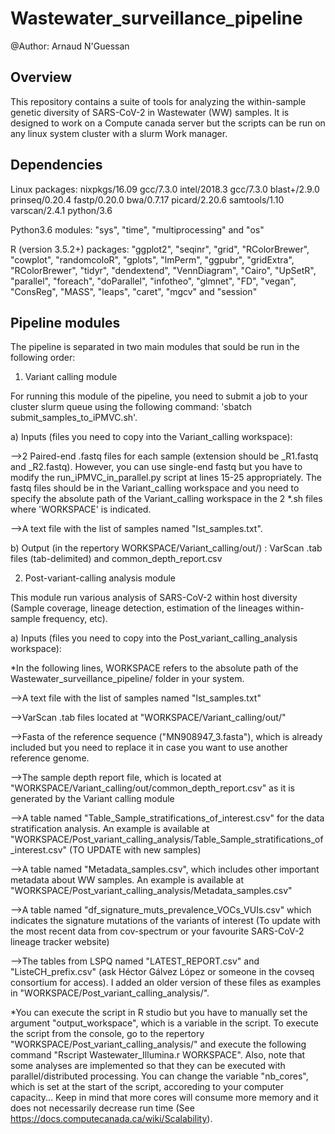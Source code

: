 # Wastewater_surveillance_pipeline
@Author: Arnaud N'Guessan

## Overview
This repository contains a suite of tools for analyzing the within-sample genetic diversity of SARS-CoV-2 in Wastewater (WW) samples. It is designed to work on a Compute canada server but the scripts can be run on any linux system cluster with a slurm Work manager.

## Dependencies
Linux packages: nixpkgs/16.09 gcc/7.3.0 intel/2018.3 gcc/7.3.0 blast+/2.9.0 prinseq/0.20.4 fastp/0.20.0 bwa/0.7.17 picard/2.20.6 samtools/1.10 varscan/2.4.1 python/3.6 

Python3.6 modules: "sys", "time", "multiprocessing" and "os"

R (version 3.5.2+) packages: "ggplot2", "seqinr", "grid", "RColorBrewer", "cowplot", "randomcoloR", "gplots", "lmPerm", "ggpubr", "gridExtra", "RColorBrewer", "tidyr", "dendextend", "VennDiagram", "Cairo", "UpSetR", "parallel", "foreach", "doParallel", "infotheo", "glmnet", "FD", "vegan", "ConsReg", "MASS", "leaps", "caret", "mgcv" and "session" 

## Pipeline modules
The pipeline is separated in two main modules that sould be run in the following order:
1. Variant calling module

For running this module of the pipeline, you need to submit a job to your cluster slurm queue using the following command: 'sbatch submit_samples_to_iPMVC.sh'.
 
a) Inputs (files you need to copy into the Variant_calling workspace): 

-->2 Paired-end .fastq files for each sample (extension should be _R1.fastq and _R2.fastq). However, you can use single-end fastq but you have to modify the run_iPMVC_in_parallel.py script at lines 15-25 appropriately. The fastq files should be in the Variant_calling workspace and you need to specify the absolute path of the Variant_calling workspace in the 2 *.sh files where 'WORKSPACE' is indicated.

-->A text file with the list of samples named "lst_samples.txt".

b) Output (in the repertory WORKSPACE/Variant_calling/out/) : VarScan .tab files (tab-delimited) and common_depth_report.csv

2. Post-variant-calling analysis module

This module run various analysis of SARS-CoV-2 within host diversity (Sample coverage, lineage detection, estimation of the lineages within-sample frequency, etc).

a) Inputs (files you need to copy into the Post_variant_calling_analysis workspace):

*In the following lines, WORKSPACE refers to the absolute path of the Wastewater_surveillance_pipeline/ folder in your system.

-->A text file with the list of samples named "lst_samples.txt"

-->VarScan .tab files located at "WORKSPACE/Variant_calling/out/"

-->Fasta of the reference sequence ("MN908947_3.fasta"), which is already included but you need to replace it in case you want to use another reference genome.

-->The sample depth report file, which is located at "WORKSPACE/Variant_calling/out/common_depth_report.csv" as it is generated by the Variant calling module

-->A table named "Table_Sample_stratifications_of_interest.csv" for the data stratification analysis. An example is available at "WORKSPACE/Post_variant_calling_analysis/Table_Sample_stratifications_of_interest.csv" (TO UPDATE with new samples)

-->A table named "Metadata_samples.csv", which includes other important metadata about WW samples. An example is available at "WORKSPACE/Post_variant_calling_analysis/Metadata_samples.csv"

-->A table named "df_signature_muts_prevalence_VOCs_VUIs.csv" which indicates the signature mutations of the variants of interest (To update with the most recent data from cov-spectrum or your favourite SARS-CoV-2 lineage tracker website)

-->The tables from LSPQ named "LATEST_REPORT.csv" and "ListeCH_prefix.csv" (ask Héctor Gálvez López or someone in the covseq consortium for access). I added an older version of these files as examples in "WORKSPACE/Post_variant_calling_analysis/".

*You can execute the script in R studio but you have to manually set the argument "output_workspace", which is a variable in the script. To execute the script from the console, go to the repertory "WORKSPACE/Post_variant_calling_analysis/" and execute the following command "Rscript Wastewater_Illumina.r WORKSPACE". Also, note that some analyses are implemented so that they can be executed with parallel/distributed processing. You can change the variable "nb_cores", which is set at the start of the script, accoreding to your computer capacity... Keep in mind that more cores will consume more memory and it does not necessarily decrease run time (See https://docs.computecanada.ca/wiki/Scalability).
